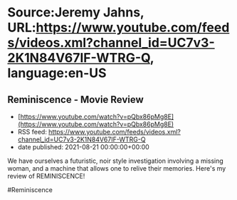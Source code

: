 # Source:Jeremy Jahns, URL:https://www.youtube.com/feeds/videos.xml?channel_id=UC7v3-2K1N84V67IF-WTRG-Q, language:en-US

## Reminiscence - Movie Review
 - [https://www.youtube.com/watch?v=pQbx86pMg8E](https://www.youtube.com/watch?v=pQbx86pMg8E)
 - RSS feed: https://www.youtube.com/feeds/videos.xml?channel_id=UC7v3-2K1N84V67IF-WTRG-Q
 - date published: 2021-08-21 00:00:00+00:00

We have ourselves a futuristic, noir style investigation involving a missing woman, and a machine that allows one to relive their memories. Here's my review of REMINISCENCE!

#Reminiscence

